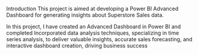Introduction
This project is aimed at developing a Power BI Advanced Dashboard for generating insights about Superstore Sales data.

In this project, I have created an Advanced Dashboard in Power BI and completed Incorporated data analysis techniques, specializing in time series analysis, to deliver valuable insights, accurate sales forecasting, and interactive dashboard creation, driving business success
